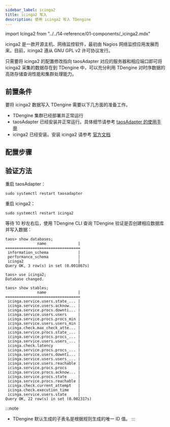 ```yaml
---
sidebar_label: icinga2
title: icinga2 写入
description: 使用 icinga2 写入 TDengine
---
```


import Icinga2 from "../../14-reference/01-components/_icinga2.mdx"

icinga2 是一款开源主机、网络监控软件，最初由 Nagios 网络监控应用发展而来。目前，icinga2 遵从 GNU GPL v2 许可协议发行。

只需要将 icinga2 的配置修改指向 taosAdapter 对应的服务器和相应端口即可将 icinga2 采集的数据存在到 TDengine 中，可以充分利用 TDengine 对时序数据的高效存储查询性能和集群处理能力。

## 前置条件

要将 icinga2 数据写入 TDengine 需要以下几方面的准备工作。
- TDengine 集群已经部署并正常运行
- taosAdapter 已经安装并正常运行。具体细节请参考 [taosAdapter 的使用手册](../../../reference/components/taosadapter)
- icinga2 已经安装。安装 icinga2 请参考 [官方文档](https://icinga.com/docs/icinga-2/latest/doc/02-installation/)

## 配置步骤
<Icinga2 />

## 验证方法

重启 taosAdapter：
```
sudo systemctl restart taosadapter
```

重启 icinga2：

```
sudo systemctl restart icinga2
```

等待 10 秒左右后，使用 TDengine CLI 查询 TDengine 验证是否创建相应数据库并写入数据：

```
taos> show databases;
              name              |
=================================
 information_schema             |
 performance_schema             |
 icinga2                        |
Query OK, 3 row(s) in set (0.001867s)

taos> use icinga2;
Database changed.

taos> show stables;
              name              |
=================================
 icinga.service.users.state_... |
 icinga.service.users.acknow... |
 icinga.service.procs.downti... |
 icinga.service.users.users     |
 icinga.service.procs.procs_min |
 icinga.service.users.users_min |
 icinga.check.max_check_atte... |
 icinga.service.procs.state_... |
 icinga.service.procs.procs_... |
 icinga.service.users.users_... |
 icinga.check.latency           |
 icinga.service.procs.procs_... |
 icinga.service.users.downti... |
 icinga.service.users.users_... |
 icinga.service.users.reachable |
 icinga.service.procs.procs     |
 icinga.service.procs.acknow... |
 icinga.service.procs.state     |
 icinga.service.procs.reachable |
 icinga.check.current_attempt   |
 icinga.check.execution_time    |
 icinga.service.users.state     |
Query OK, 22 row(s) in set (0.002317s)
```


:::note

- TDengine 默认生成的子表名是根据规则生成的唯一 ID 值。
:::
